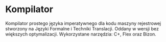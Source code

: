 # Kompilator
Kompilator prostego języka imperatywnego dla kodu maszyny rejestrowej stworzony na Języki Formalne i Techniki Translacji. Oddany w wersji bez większych optymalizacji. Wykorzystane narzędzia: C+, Flex oraz Bizon.
